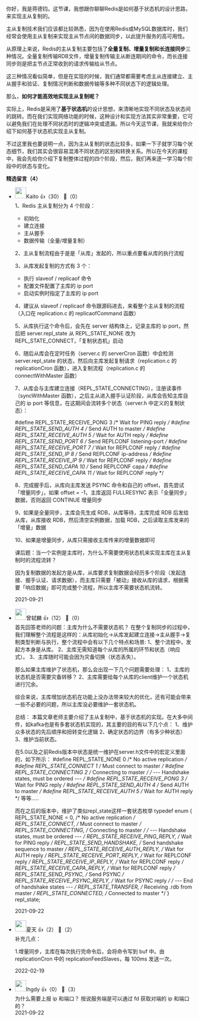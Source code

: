 你好，我是蒋德钧。这节课，我想跟你聊聊Redis是如何基于状态机的设计思路，来实现主从复制的。

主从复制技术我们应该都比较熟悉，因为在使用Redis或MySQL数据库时，我们经常会使用主从复制来实现主从节点间的数据同步，以此提升服务的高可用性。

从原理上来说，Redis的主从复制主要包括了**全量复制、增量复制和长连接同步**三种情况。全量复制传输RDB文件，增量复制传输主从断连期间的命令，而长连接同步则是把主节点正常收到的请求传输给从节点。

这三种情况看似简单，但是在实现的时候，我们通常都需要考虑主从连接建立、主从握手和验证、复制情况判断和数据传输等多种不同状态下的逻辑处理。

那么，**如何才能高效地实现主从复制呢？**

实际上，Redis是采用了**基于状态机**的设计思想，来清晰地实现不同状态及状态间的跳转。而在我们实现网络功能的时候，这种设计和实现方法其实非常重要，它可以避免我们在处理不同状态时的逻辑冲突或遗漏。所以今天这节课，我就来给你介绍下如何基于状态机实现主从复制。

不过这里我也要说明一点，因为主从复制的状态比较多，如果一下子就学习每个状态细节，我们其实会很容易混淆不同状态的区别和转换关系。所以在今天的课程中，我会先给你介绍下复制整体过程的四个阶段，然后，我们再来逐一学习每个阶段中的状态与变化。
<div><strong>精选留言（4）</strong></div><ul>
<li><img src="https://static001.geekbang.org/account/avatar/00/0f/90/8a/288f9f94.jpg" width="30px"><span>Kaito</span> 👍（30） 💬（0）<div>1、Redis 主从复制分为 4 个阶段：

- 初始化
- 建立连接
- 主从握手
- 数据传输（全量&#47;增量复制）

2、主从复制流程由于是是「从库」发起的，所以重点要看从库的执行流程

3、从库发起复制的方式有 3 个：

- 执行 slaveof &#47; replicaof 命令
- 配置文件配置了主库的 ip port
- 启动实例时指定了主库的 ip port

4、建议从 slaveof &#47; replicaof 命令跟源码进去，来看整个主从复制的流程（入口在 replication.c 的 replicaofCommand 函数）

5、从库执行这个命令后，会先在 server 结构体上，记录主库的 ip port，然后把 server.repl_state 从 REPL_STATE_NONE 改为 REPL_STATE_CONNECT，「复制状态机」启动

6、随后从库会在定时任务（server.c 的 serverCron 函数）中会检测 server.repl_state 的状态，然后向主库发起复制请求（replication.c 的 replicationCron 函数），进入复制流程（replication.c 的 connectWithMaster 函数）

7、从库会与主库建立连接（REPL_STATE_CONNECTING），注册读事件（syncWithMaster 函数），之后主从进入握手认证阶段，从库会告知主库自己的 ip port 等信息，在这期间会流转多个状态（server.h 中定义的复制状态）：

#define REPL_STATE_RECEIVE_PONG 3 &#47;* Wait for PING reply *&#47;
#define REPL_STATE_SEND_AUTH 4 &#47;* Send AUTH to master *&#47;
#define REPL_STATE_RECEIVE_AUTH 5 &#47;* Wait for AUTH reply *&#47;
#define REPL_STATE_SEND_PORT 6 &#47;* Send REPLCONF listening-port *&#47;
#define REPL_STATE_RECEIVE_PORT 7 &#47;* Wait for REPLCONF reply *&#47;
#define REPL_STATE_SEND_IP 8 &#47;* Send REPLCONF ip-address *&#47;
#define REPL_STATE_RECEIVE_IP 9 &#47;* Wait for REPLCONF reply *&#47;
#define REPL_STATE_SEND_CAPA 10 &#47;* Send REPLCONF capa *&#47;
#define REPL_STATE_RECEIVE_CAPA 11 &#47;* Wait for REPLCONF reply *&#47;

8、完成握手后，从库向主库发送 PSYNC 命令和自己的 offset，首先尝试「增量同步」，如果 offset = -1，主库返回 FULLRESYNC 表示「全量同步」数据，否则返回 CONTINUE 增量同步

9、如果是全量同步，主库会先生成 RDB，从库等待，主库完成 RDB 后发给从库，从库接收 RDB，然后清空实例数据，加载 RDB，之后读取主库发来的「增量」数据

10、如果是增量同步，从库只需接收主库传来的增量数据即可

课后题：当一个实例是主库时，为什么不需要使用状态机来实现主库在主从复制时的流程流转？

因为复制数据的发起方是从库，从库要求复制数据会经历多个阶段（发起连接、握手认证、请求数据），而主库只需要「被动」接收从库的请求，根据需要「响应数据」即可完成整个流程，所以主库不需要状态机流转。</div>2021-09-21</li><br/><li><img src="https://static001.geekbang.org/account/avatar/00/16/25/7f/473d5a77.jpg" width="30px"><span>曾轼麟</span> 👍（12） 💬（0）<div>首先回答老师的问题：主库为什么不需要状态机？
在整个复制同步的过程中，我们理解整个流程是这样的：从库初始化-&gt;从库发起建立连接-&gt;主从握手-&gt;复制类型判断与执行，整个流程中会有以下几个特点和场景:
    1、整个流程中，发起方本身是从库。
    2、主库无需知道每个从库的所属的环节和状态（响应式）。
    3、主库随时可能会因为灾备切换（状态丢失）。

那么如果主库维护了状态机，那么会出现一下几个问题需要处理：
    1、主库的状态机是否需要灾备转移？
    2、主库需要给每个从库的client维护一个状态机进行冗余。

综合来说，主库增加状态机在功能上没办法带来较大的优化，还有可能会带来一些不必要的问题，所以主库没必要维护一套状态机。

总结：
本篇文章老师主要介绍了主从复制中，基于状态机的实现。在大多中间件，如kafka也是有多套状态机实现的，其主要的目的有以下几个点：
    1、维护众多状态的先后顺序和扭转变化逻辑
    2、确定状态的边界（有多少种状态）
    3、维护当前状态。

在5.0以及之前Redis版本中状态是统一维护在server.h文件中的宏定义里面的，如下所示：
    #define REPL_STATE_NONE 0 &#47;* No active replication *&#47;
    #define REPL_STATE_CONNECT 1 &#47;* Must connect to master *&#47;
    #define REPL_STATE_CONNECTING 2 &#47;* Connecting to master *&#47;
    &#47;* --- Handshake states, must be ordered --- *&#47;
    #define REPL_STATE_RECEIVE_PONG 3 &#47;* Wait for PING reply *&#47;
    #define REPL_STATE_SEND_AUTH 4 &#47;* Send AUTH to master *&#47;
    #define REPL_STATE_RECEIVE_AUTH 5 &#47;* Wait for AUTH reply *&#47;
    等等.....

而在之后的版本中，维护了类似repl_state这样一套状态枚举
    typedef enum {
        REPL_STATE_NONE = 0,            &#47;* No active replication *&#47;
        REPL_STATE_CONNECT,             &#47;* Must connect to master *&#47;
        REPL_STATE_CONNECTING,          &#47;* Connecting to master *&#47;
        &#47;* --- Handshake states, must be ordered --- *&#47;
        REPL_STATE_RECEIVE_PING_REPLY,  &#47;* Wait for PING reply *&#47;
        REPL_STATE_SEND_HANDSHAKE,      &#47;* Send handshake sequence to master *&#47;
        REPL_STATE_RECEIVE_AUTH_REPLY,  &#47;* Wait for AUTH reply *&#47;
        REPL_STATE_RECEIVE_PORT_REPLY,  &#47;* Wait for REPLCONF reply *&#47;
        REPL_STATE_RECEIVE_IP_REPLY,    &#47;* Wait for REPLCONF reply *&#47;
        REPL_STATE_RECEIVE_CAPA_REPLY,  &#47;* Wait for REPLCONF reply *&#47;
        REPL_STATE_SEND_PSYNC,          &#47;* Send PSYNC *&#47;
        REPL_STATE_RECEIVE_PSYNC_REPLY, &#47;* Wait for PSYNC reply *&#47;
        &#47;* --- End of handshake states --- *&#47;
        REPL_STATE_TRANSFER,        &#47;* Receiving .rdb from master *&#47;
        REPL_STATE_CONNECTED,       &#47;* Connected to master *&#47;
    } repl_state;</div>2021-09-22</li><br/><li><img src="https://static001.geekbang.org/account/avatar/00/26/cb/28/21a8a29e.jpg" width="30px"><span>夏天</span> 👍（2） 💬（2）<div>补充几点：

1.增量同步，主库在每次执行完命令后，会将命令写到 buf 中。由 replicationCron 中的 replicationFeedSlaves，每 100ms 发送一次。</div>2022-02-19</li><br/><li><img src="https://static001.geekbang.org/account/avatar/00/13/db/fe/90446b61.jpg" width="30px"><span>lhgdy</span> 👍（0） 💬（3）<div>为什么需要上报  ip  和端口？  按说服务端是可以通过  fd 获取对端的 ip 和端口的？</div>2021-09-22</li><br/>
</ul>